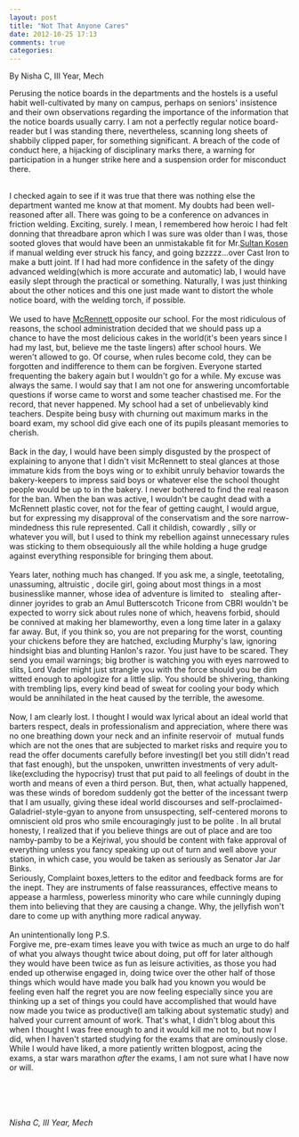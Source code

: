```yaml
---
layout: post
title: "Not That Anyone Cares"
date: 2012-10-25 17:13
comments: true
categories: 
---
```

<div class="authorline">
By Nisha C, III Year, Mech
</div>


Perusing the notice boards in the departments and the hostels is a useful habit well-cultivated by many on campus, perhaps on seniors' insistence and their own observations regarding the importance of the information that the notice boards usually carry. I am not a perfectly regular notice board-reader but I was standing there, nevertheless, scanning long sheets of shabbily clipped paper, for something significant. A breach of the code of conduct here, a hijacking of disciplinary marks there, a warning for participation in a hunger strike here and a suspension order for misconduct there.<br />
<br />

<!--more-->

I checked again to see if it was true that there was nothing else the department wanted me know at that moment. My doubts had been well-reasoned after all. There was going to be a conference on advances in friction welding. Exciting, surely. I mean, I remembered how heroic I had felt donning that threadbare apron which I was sure was older than I was, those sooted gloves that would have been an unmistakable fit for Mr.<a href="http://en.wikipedia.org/wiki/Sultan_K%C3%B6sen" target="_blank">Sultan Kosen</a> if manual welding ever struck his fancy, and going bzzzzz...over Cast Iron to make a butt joint. If I had had more confidence in the safety of the dingy advanced welding(which is more accurate and automatic) lab, I would have easily slept through the practical or something. Naturally, I was just thinking about the other notices and this one just made want to distort the whole notice board, with the welding torch, if possible.<br />
<br />
We used to have <a href="http://chennai.burrp.com/listing/mcrennett-bakery_gopalapuram_chennai_bakery-shops-dessert-shops/1945021415" target="_blank">McRennett </a>opposite our school. For the most ridiculous of reasons, the school administration decided that we should pass up a chance to have the most delicious cakes in the world(it's been years since I had my last, but, believe me the taste lingers) after school hours. We weren't allowed to go. Of course, when rules become cold, they can be forgotten and indifference to them can be forgiven. Everyone started frequenting the bakery again but I wouldn't go for a while. My excuse was always the same. I would say that I am not one for answering uncomfortable questions if worse came to worst and some teacher chastised me. For the record, that never happened. My school had a set of unbelievably kind teachers. Despite being busy with churning out maximum marks in the board exam, my school did give each one of its pupils pleasant memories to cherish.<br />
<br />
Back in the day, I would have been simply disgusted by the prospect of explaining to anyone that I didn't visit McRennett to steal glances at those immature kids from the boys wing or to exhibit unruly behavior towards the bakery-keepers to impress said boys or whatever else the school thought people would be up to in the bakery. I never bothered to find the real reason for the ban. When the ban was active, I wouldn't be caught dead with a McRennett plastic cover, not for the fear of getting caught, I would argue, but for expressing my disapproval of the conservatism and the sore narrow-mindedness this rule represented. Call it childish, cowardly , silly or whatever you will, but I used to think my rebellion against unnecessary rules was sticking to them obsequiously all the while holding a huge grudge against everything responsible for bringing them about.<br />
<br />
Years later, nothing much has changed. If you ask me, a single, teetotaling, unassuming, altruistic , docile girl, going about most things in a most businesslike manner, whose idea of adventure is limited to &nbsp; stealing after-dinner joyrides to grab an Amul Butterscotch Tricone from CBRI wouldn't be expected to worry sick about rules none of which, heavens forbid, should be connived at making her blameworthy, even a long time later in a galaxy far away. But, if you think so, you are not preparing for the worst, counting your chickens before they are hatched, excluding Murphy's law, ignoring hindsight bias and blunting Hanlon's razor. You just have to be scared. They send you email warnings; big brother is watching you with eyes narrowed to slits, Lord Vader might just strangle you with the force should you be&nbsp;dim witted&nbsp;enough to apologize for a little slip. You should be shivering, thanking with trembling lips, every kind bead of sweat for cooling your body which would be annihilated in the heat caused by the terrible, the awesome.<br />
<br />
Now, I am clearly lost. I thought I would wax lyrical about an ideal world that barters respect, deals in professionalism and appreciation, where there was no one breathing down your neck and an infinite reservoir of &nbsp;mutual funds which are not the ones that are subjected to market risks and require you to read the offer documents carefully before investing(I bet you still didn't read that fast enough), but the unspoken, unwritten investments of very adult-like(excluding the hypocrisy) trust that put paid to all feelings of doubt in the worth and means of even a third person. But, then, what actually happened, was these winds of boredom suddenly got the better of the incessant twerp that I am usually, giving these ideal world discourses and self-proclaimed-Galadriel-style-gyan to anyone from unsuspecting, self-centered morons to omniscient old pros who smile encouragingly just to be polite . In all brutal honesty, I realized that if you believe things are out of place and are too namby-pamby to be a Kejriwal, you should be content with fake approval of everything unless you fancy speaking up out of turn and well above your station, in which case, you would be taken as seriously as Senator Jar Jar Binks.<br />
Seriously, Complaint boxes,letters to the editor and feedback forms are for the inept. They are instruments of false reassurances, effective means to appease a harmless, powerless minority who care while cunningly duping them into believing that they are causing a change. Why, the jellyfish won't dare to come up with anything more radical anyway. <br />
<br />
An unintentionally long P.S.<br />
Forgive me,&nbsp;pre-exam times leave you with&nbsp;twice as much an urge to do half of what you always thought twice about doing,&nbsp;put off for later although they&nbsp;would have been twice as fun as leisure activities, as those you had ended up otherwise engaged in, doing twice over the other half of those things which would have made you balk had you known you would be feeling even half the regret you are now feeling especially since you are thinking up a set of things you could have accomplished that would have now made you twice as productive(I am talking about systematic study) and halved your current amount of work. That's what, I didn't blog about this when I thought I was free enough to and it would kill me not to, but now I did, when I haven't started studying for the exams that are ominously close. While I would have liked, a more patiently written blogpost, acing the exams, a star wars marathon _after_ the exams, I am not sure what I have now or will.<br />
<br />
<br />
<br />
<br />

<em>Nisha C, III Year, Mech</em>

